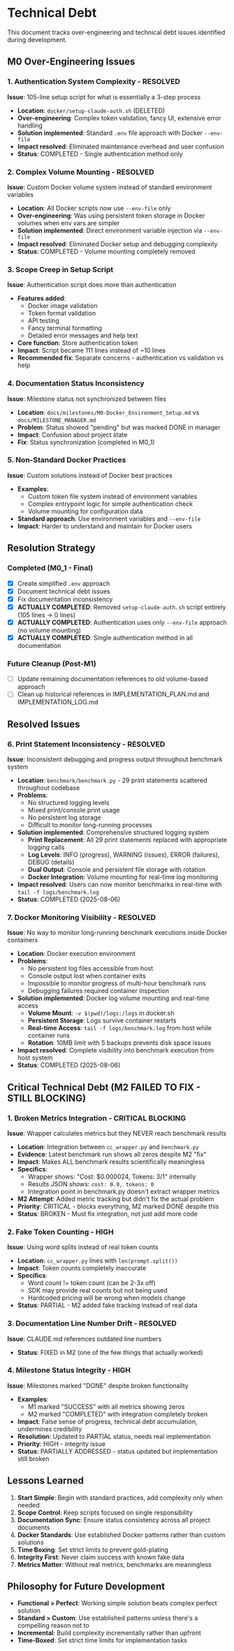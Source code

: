 # Technical Debt

This document tracks over-engineering and technical debt issues identified during development.

## M0 Over-Engineering Issues

### 1. Authentication System Complexity - RESOLVED
**Issue**: 105-line setup script for what is essentially a 3-step process  
- **Location**: `docker/setup-claude-auth.sh` (DELETED)
- **Over-engineering**: Complex token validation, fancy UI, extensive error handling
- **Solution implemented**: Standard `.env` file approach with Docker `--env-file`
- **Impact resolved**: Eliminated maintenance overhead and user confusion
- **Status**: COMPLETED - Single authentication method only

### 2. Complex Volume Mounting - RESOLVED
**Issue**: Custom Docker volume system instead of standard environment variables
- **Location**: All Docker scripts now use `--env-file` only
- **Over-engineering**: Was using persistent token storage in Docker volumes when env vars are simpler
- **Solution implemented**: Direct environment variable injection via `--env-file`
- **Impact resolved**: Eliminated Docker setup and debugging complexity
- **Status**: COMPLETED - Volume mounting completely removed

### 3. Scope Creep in Setup Script
**Issue**: Authentication script does more than authentication
- **Features added**: 
  - Docker image validation
  - Token format validation
  - API testing
  - Fancy terminal formatting
  - Detailed error messages and help text
- **Core function**: Store authentication token
- **Impact**: Script became 111 lines instead of ~10 lines
- **Recommended fix**: Separate concerns - authentication vs validation vs help

### 4. Documentation Status Inconsistency
**Issue**: Milestone status not synchronized between files
- **Location**: `docs/milestones/M0-Docker_Environment_Setup.md` vs `docs/MILESTONE_MANAGER.md`
- **Problem**: Status showed "pending" but was marked DONE in manager
- **Impact**: Confusion about project state
- **Fix**: Status synchronization (completed in M0_1)

### 5. Non-Standard Docker Practices
**Issue**: Custom solutions instead of Docker best practices
- **Examples**:
  - Custom token file system instead of environment variables
  - Complex entrypoint logic for simple authentication check
  - Volume mounting for configuration data
- **Standard approach**: Use environment variables and `--env-file`
- **Impact**: Harder to understand and maintain for Docker users

## Resolution Strategy

### Completed (M0_1 - Final)
- [x] Create simplified `.env` approach
- [x] Document technical debt issues
- [x] Fix documentation inconsistency  
- [x] **ACTUALLY COMPLETED**: Removed `setup-claude-auth.sh` script entirely (105 lines → 0 lines)
- [x] **ACTUALLY COMPLETED**: Authentication uses only `--env-file` approach (no volume mounting)
- [x] **ACTUALLY COMPLETED**: Single authentication method in all documentation

### Future Cleanup (Post-M1)
- [ ] Update remaining documentation references to old volume-based approach
- [ ] Clean up historical references in IMPLEMENTATION_PLAN.md and IMPLEMENTATION_LOG.md

## Resolved Issues

### 6. Print Statement Inconsistency - RESOLVED
**Issue**: Inconsistent debugging and progress output throughout benchmark system
- **Location**: `benchmark/benchmark.py` - 29 print statements scattered throughout codebase
- **Problems**: 
  - No structured logging levels
  - Mixed print/console.print usage
  - No persistent log storage
  - Difficult to monitor long-running processes
- **Solution implemented**: Comprehensive structured logging system
  - **Print Replacement**: All 29 print statements replaced with appropriate logging calls
  - **Log Levels**: INFO (progress), WARNING (issues), ERROR (failures), DEBUG (details)
  - **Dual Output**: Console and persistent file storage with rotation
  - **Docker Integration**: Volume mounting for real-time log monitoring
- **Impact resolved**: Users can now monitor benchmarks in real-time with `tail -f logs/benchmark.log`
- **Status**: COMPLETED (2025-08-06)

### 7. Docker Monitoring Visibility - RESOLVED
**Issue**: No way to monitor long-running benchmark executions inside Docker containers
- **Location**: Docker execution environment
- **Problems**:
  - No persistent log files accessible from host
  - Console output lost when container exits
  - Impossible to monitor progress of multi-hour benchmark runs
  - Debugging failures required container inspection
- **Solution implemented**: Docker log volume mounting and real-time access
  - **Volume Mount**: `-v $(pwd)/logs:/logs` in docker.sh
  - **Persistent Storage**: Logs survive container restarts
  - **Real-time Access**: `tail -f logs/benchmark.log` from host while container runs
  - **Rotation**: 10MB limit with 5 backups prevents disk space issues
- **Impact resolved**: Complete visibility into benchmark execution from host system
- **Status**: COMPLETED (2025-08-06)

## Critical Technical Debt (M2 FAILED TO FIX - STILL BLOCKING)

### 1. Broken Metrics Integration - CRITICAL BLOCKING
**Issue**: Wrapper calculates metrics but they NEVER reach benchmark results
- **Location**: Integration between `cc_wrapper.py` and `benchmark.py`
- **Evidence**: Latest benchmark run shows all zeros despite M2 "fix"
- **Impact**: Makes ALL benchmark results scientifically meaningless
- **Specifics**:
  - Wrapper shows: "Cost: $0.000024, Tokens: 3/1" internally
  - Results JSON shows: `cost: 0.0, tokens: 0`
  - Integration point in benchmark.py doesn't extract wrapper metrics
- **M2 Attempt**: Added metric tracking but didn't fix the actual problem
- **Priority**: CRITICAL - blocks everything, M2 marked DONE despite this
- **Status**: BROKEN - Must fix integration, not just add more code

### 2. Fake Token Counting - HIGH
**Issue**: Using word splits instead of real token counts
- **Location**: `cc_wrapper.py` lines with `len(prompt.split())`
- **Impact**: Token counts completely inaccurate
- **Specifics**:
  - Word count != token count (can be 2-3x off)
  - SDK may provide real counts but not being used
  - Hardcoded pricing will be wrong when models change
- **Status**: PARTIAL - M2 added fake tracking instead of real data

### 3. Documentation Line Number Drift - RESOLVED
**Issue**: CLAUDE.md references outdated line numbers
- **Status**: FIXED in M2 (one of the few things that actually worked)

### 4. Milestone Status Integrity - HIGH
**Issue**: Milestones marked "DONE" despite broken functionality
- **Examples**: 
  - M1 marked "SUCCESS" with all metrics showing zeros
  - M2 marked "COMPLETED" with integration completely broken
- **Impact**: False sense of progress, technical debt accumulation, undermines credibility
- **Resolution**: Updated to PARTIAL status, needs real implementation
- **Priority**: HIGH - integrity issue
- **Status**: PARTIALLY ADDRESSED - status updated but implementation still broken

## Lessons Learned

1. **Start Simple**: Begin with standard practices, add complexity only when needed
2. **Scope Control**: Keep scripts focused on single responsibility
3. **Documentation Sync**: Ensure status consistency across all project documents
4. **Docker Standards**: Use established Docker patterns rather than custom solutions
5. **Time Boxing**: Set strict limits to prevent gold-plating
6. **Integrity First**: Never claim success with known fake data
7. **Metrics Matter**: Without real metrics, benchmarks are meaningless

## Philosophy for Future Development

- **Functional > Perfect**: Working simple solution beats complex perfect solution
- **Standard > Custom**: Use established patterns unless there's a compelling reason not to
- **Incremental**: Build complexity incrementally rather than upfront
- **Time-Boxed**: Set strict time limits for implementation tasks